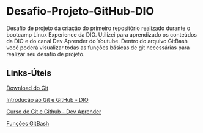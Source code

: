 # Desafio-Projeto-GitHub-DIO
Desafio de projeto da criação do primeiro repositório realizado durante o bootcamp Linux Experience da DIO.
Utilizei para aprendizado os conteúdos da DIO e do canal Dev Aprender do Youtube.
Dentro do arquivo GitBash você poderá visualizar todas as funções básicas de git necessárias para realizar seu desafio de projeto.

## Links-Úteis
[Download do Git](https://git-scm.com/)

[Introdução ao Git e GitHub - DIO](https://web.dio.me/course/introducao-ao-git-e-ao-github/learning/75b9fe49-6ed4-4480-83a7-7e37fc356aa9?back=/track/linux-experience&tab=undefined&moduleId=undefined)

[Curso de Git e Github - Dev Aprender](https://www.youtube.com/watch?v=kB5e-gTAl_s&list=WL&index=7)

[Funções GitBash](https://github.com/joannescode/Desafio-Projeto-GitHub-DIO/blob/f9adf7637c3f5ac8961640d2c3000f39ba2d452c/GitBash.txt)
